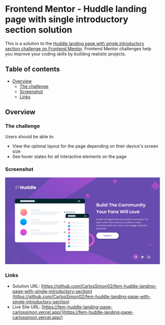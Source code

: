 # Frontend Mentor - Huddle landing page with single introductory section solution

This is a solution to the [Huddle landing page with single introductory section challenge on Frontend Mentor](https://www.frontendmentor.io/challenges/huddle-landing-page-with-a-single-introductory-section-B_2Wvxgi0). Frontend Mentor challenges help you improve your coding skills by building realistic projects. 

## Table of contents

- [Overview](#overview)
  - [The challenge](#the-challenge)
  - [Screenshot](#screenshot)
  - [Links](#links)

## Overview

### The challenge

Users should be able to:

- View the optimal layout for the page depending on their device's screen size
- See hover states for all interactive elements on the page

### Screenshot

![](./screenshot.jpg)

### Links

- Solution URL: [https://github.com/CarlosSimon02/fem-huddle-landing-page-with-single-introductory-section](https://github.com/CarlosSimon02/fem-huddle-landing-page-with-single-introductory-section)
- Live Site URL: [https://fem-huddle-landing-page-carlossimon.vercel.app/](https://fem-huddle-landing-page-carlossimon.vercel.app/)
